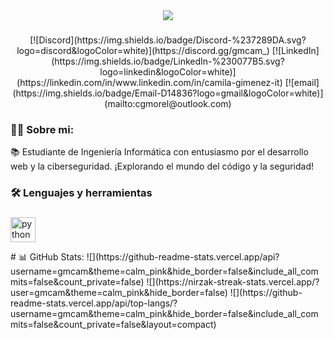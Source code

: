 <div align="center">
<img src="https://imgur.com/bjZhpfQ.png">
</div>

###
<div align="center">
[![Discord](https://img.shields.io/badge/Discord-%237289DA.svg?logo=discord&logoColor=white)](https://discord.gg/gmcam_) [![LinkedIn](https://img.shields.io/badge/LinkedIn-%230077B5.svg?logo=linkedin&logoColor=white)](https://linkedin.com/in/www.linkedin.com/in/camila-gimenez-it) [![email](https://img.shields.io/badge/Email-D14836?logo=gmail&logoColor=white)](mailto:cgmorel@outlook.com) 
<div>

###
<h3 align="left">👩‍💻  Sobre mi:</h3>

<p align="left">📚 Estudiante de Ingeniería Informática con entusiasmo por el desarrollo web y la ciberseguridad. ¡Explorando el mundo del código y la seguridad!
</p>

###

<h3 align="left">🛠 Lenguajes y herramientas</h3>

###

<div align="left">
  <img src="https://cdn.jsdelivr.net/gh/devicons/devicon/icons/python/python-original.svg" height="40" alt="python logo"  />
</div>
<p align="left">
# 📊 GitHub Stats:
![](https://github-readme-stats.vercel.app/api?username=gmcam&theme=calm_pink&hide_border=false&include_all_commits=false&count_private=false)
![](https://nirzak-streak-stats.vercel.app/?user=gmcam&theme=calm_pink&hide_border=false) ![](https://github-readme-stats.vercel.app/api/top-langs/?username=gmcam&theme=calm_pink&hide_border=false&include_all_commits=false&count_private=false&layout=compact)
</p>

###
